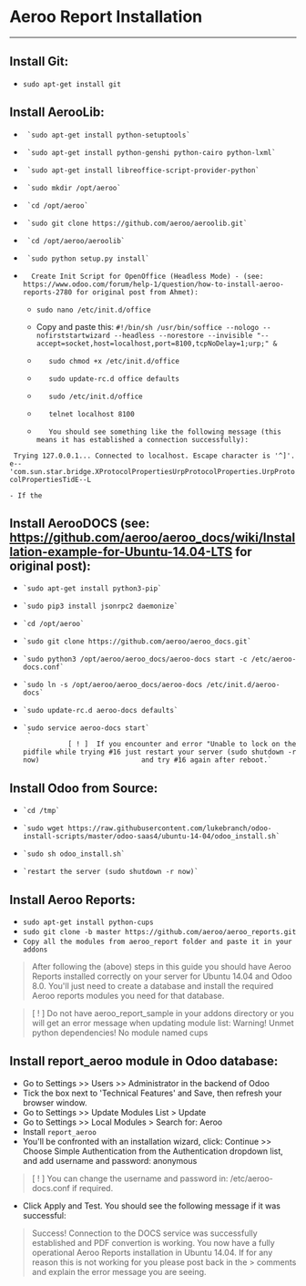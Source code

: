 # Aeroo Report Installation
----------------------------------

## Install Git:
- `sudo apt-get install git`

## Install AerooLib:

-      `sudo apt-get install python-setuptools`
-      `sudo apt-get install python-genshi python-cairo python-lxml`
-      `sudo apt-get install libreoffice-script-provider-python`
-      `sudo mkdir /opt/aeroo`
-      `cd /opt/aeroo`
-      `sudo git clone https://github.com/aeroo/aeroolib.git`
-      `cd /opt/aeroo/aeroolib`
-      `sudo python setup.py install`

- 		Create Init Script for OpenOffice (Headless Mode) - (see: https://www.odoo.com/forum/help-1/question/how-to-install-aeroo-reports-2780 for original post from Ahmet):

	-	`sudo nano /etc/init.d/office`
	-   Copy and paste this:
`#!/bin/sh
/usr/bin/soffice --nologo --nofirststartwizard --headless --norestore --invisible "--accept=socket,host=localhost,port=8100,tcpNoDelay=1;urp;" &`

	-        sudo chmod +x /etc/init.d/office
	-	     sudo update-rc.d office defaults
	-        sudo /etc/init.d/office
	-        telnet localhost 8100
	-        You should see something like the following message (this means it has established a connection successfully):
`
Trying 127.0.0.1...
Connected to localhost.
Escape character is '^]'.
e--'com.sun.star.bridge.XProtocolPropertiesUrpProtocolProperties.UrpProtocolPropertiesTidE--L`

	- If the

## Install AerooDOCS (see: https://github.com/aeroo/aeroo_docs/wiki/Installation-example-for-Ubuntu-14.04-LTS for original post):

-     `sudo apt-get install python3-pip`
-     `sudo pip3 install jsonrpc2 daemonize`
-     `cd /opt/aeroo`
-     `sudo git clone https://github.com/aeroo/aeroo_docs.git`
-     `sudo python3 /opt/aeroo/aeroo_docs/aeroo-docs start -c /etc/aeroo-docs.conf`
-     `sudo ln -s /opt/aeroo/aeroo_docs/aeroo-docs /etc/init.d/aeroo-docs`
-     `sudo update-rc.d aeroo-docs defaults`
-     `sudo service aeroo-docs start`
       `
                 [ ! ]  If you encounter and error "Unable to lock on the pidfile while trying #16 just restart your server (sudo shutdown -r now)                         and try #16 again after reboot.`

## Install Odoo from Source:

-     `cd /tmp`
-     `sudo wget https://raw.githubusercontent.com/lukebranch/odoo-install-scripts/master/odoo-saas4/ubuntu-14-04/odoo_install.sh`
-     `sudo sh odoo_install.sh`
-     `restart the server (sudo shutdown -r now)`

## Install Aeroo Reports:

-    `sudo apt-get install python-cups`
-    `sudo git clone -b master https://github.com/aeroo/aeroo_reports.git`
-	 `Copy all the modules from aeroo_report folder and paste it in your addons`

> After following the (above) steps in this guide you should have Aeroo Reports installed correctly on your server for Ubuntu 14.04 and Odoo 8.0. 
> You'll just need to create a database and install the required Aeroo reports modules you need for that database.

> [ ! ]    Do not have aeroo_report_sample in your addons directory or you will get an error message when updating module list:
>         Warning! Unmet python dependencies! No module named cups

## Install report_aeroo module in Odoo database:

-    Go to Settings >> Users >> Administrator in the backend of Odoo
-    Tick the box next to 'Technical Features' and Save, then refresh your browser window.
-    Go to Settings >> Update Modules List > Update
-    Go to Settings >> Local Modules > Search for: Aeroo
-    Install `report_aeroo`
-    You'll be confronted with an installation wizard, click: Continue >> Choose Simple Authentication from the Authentication dropdown list, and add username and password: anonymous

> [ ! ]     You can change the username and password in: /etc/aeroo-docs.conf if required.

-    Click Apply and Test. You should see the following message if it was successful:

> Success! Connection to the DOCS service was successfully established and PDF convertion is working.
> You now have a fully operational Aeroo Reports installation in Ubuntu 14.04. If for any reason this is not working for you please post back in the > comments and explain the error message you are seeing.


